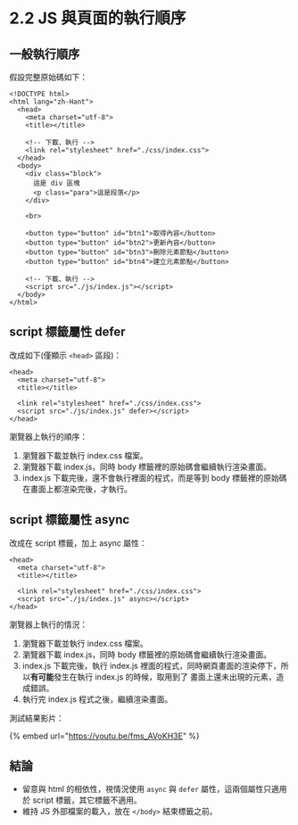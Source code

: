 # 2.2 JS 與頁面的執行順序

## 一般執行順序

假設完整原始碼如下：

```markup
<!DOCTYPE html>
<html lang="zh-Hant">
  <head>
    <meta charset="utf-8">
    <title></title>
    
    <!-- 下載、執行 -->
    <link rel="stylesheet" href="./css/index.css">
  </head>
  <body>
    <div class="block">
      這是 div 區塊
      <p class="para">這是段落</p>
    </div>

    <br>

    <button type="button" id="btn1">取得內容</button>
    <button type="button" id="btn2">更新內容</button>
    <button type="button" id="btn3">刪除元素節點</button>
    <button type="button" id="btn4">建立元素節點</button>
    
    <!-- 下載、執行 -->
    <script src="./js/index.js"></script>
  </body>
</html>
```



## script 標籤屬性 defer

改成如下(僅顯示 `<head>` 區段)：

```markup
<head>
  <meta charset="utf-8">
  <title></title>
  
  <link rel="stylesheet" href="./css/index.css">
  <script src="./js/index.js" defer></script>
</head>
```

瀏覽器上執行的順序：

1. 瀏覽器下載並執行 index.css 檔案。
2. 瀏覽器下載 index.js，同時 body 標籤裡的原始碼會繼續執行渲染畫面。
3. index.js 下載完後，還不會執行裡面的程式，而是等到 body 標籤裡的原始碼在畫面上都渲染完後，才執行。



## script 標籤屬性 async

改成在 script 標籤，加上 async 屬性：

```markup
<head>
  <meta charset="utf-8">
  <title></title>
  
  <link rel="stylesheet" href="./css/index.css">
  <script src="./js/index.js" async></script>
</head>
```

瀏覽器上執行的情況：

1. 瀏覽器下載並執行 index.css 檔案。
2. 瀏覽器下載 index.js，同時 body 標籤裡的原始碼會繼續執行渲染畫面。
3. index.js 下載完後，執行 index.js 裡面的程式，同時網頁畫面的渲染停下，所以**有可能**發生在執行 index.js 的時候，取用到了 畫面上還未出現的元素，造成錯誤。
4. 執行完 index.js 程式之後，繼續渲染畫面。



測試結果影片：

{% embed url="https://youtu.be/fms_AVoKH3E" %}







## 結論

* 留意與 html 的相依性，視情況使用 `async` 與 `defer` 屬性，這兩個屬性只適用於 script 標籤，其它標籤不適用。
* 維持 JS 外部檔案的載入，放在 `</body>` 結束標籤之前。

